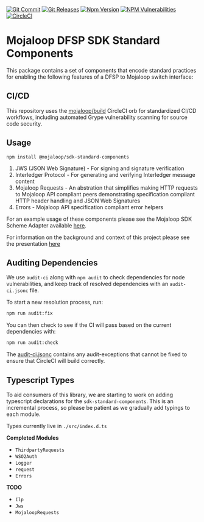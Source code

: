 [![Git Commit](https://img.shields.io/github/last-commit/mojaloop/sdk-standard-components.svg?style=flat)](https://github.com/mojaloop/sdk-standard-components/commits/master)
[![Git Releases](https://img.shields.io/github/release/mojaloop/sdk-standard-components.svg?style=flat)](https://github.com/mojaloop/sdk-standard-components/releases)
[![Npm Version](https://img.shields.io/npm/v/@mojaloop/sdk-standard-components.svg?style=flat)](https://www.npmjs.com/package/@mojaloop/sdk-standard-components)
[![NPM Vulnerabilities](https://img.shields.io/snyk/vulnerabilities/npm/@mojaloop/sdk-standard-components.svg?style=flat)](https://www.npmjs.com/package/@mojaloop/sdk-standard-components)
[![CircleCI](https://circleci.com/gh/mojaloop/sdk-standard-components.svg?style=svg)](https://circleci.com/gh/mojaloop/sdk-standard-components)

# Mojaloop DFSP SDK Standard Components

This package contains a set of components that encode standard practices for enabling the following features of a DFSP to Mojaloop switch interface:

## CI/CD

This repository uses the [mojaloop/build](https://github.com/mojaloop/ci-config-orb-build) CircleCI orb for standardized CI/CD workflows, including automated Grype vulnerability scanning for source code security.

## Usage

```
npm install @mojaloop/sdk-standard-components
```

 1. JWS (JSON Web Signature) - For signing and signature verification
 2. Interledger Protocol - For generating and verifying Interledger message content
 3. Mojaloop Requests - An abstration that simplifies making HTTP requests to Mojaloop API compliant peers demonstrating specification compliant HTTP header handling and JSON Web Signatures
 4. Errors - Mojaloop API specification compliant error helpers

For an example usage of these components please see the Mojaloop SDK Scheme Adapter available [here](http://www.github.com/mojaloop/sdk-scheme-adapter).

For information on the background and context of this project please see the presentation [here](docs/Mojaloop%20-%20Modusbox%20Onboarding%20functionality.pdf)

## Auditing Dependencies

We use `audit-ci` along with `npm audit` to check dependencies for node vulnerabilities, and keep track of resolved dependencies with an `audit-ci.jsonc` file.

To start a new resolution process, run:

```bash
npm run audit:fix
```

You can then check to see if the CI will pass based on the current dependencies with:

```bash
npm run audit:check
```

The [audit-ci.jsonc](./audit-ci.jsonc) contains any audit-exceptions that cannot be fixed to ensure that CircleCI will build correctly.


## Typescript Types

To aid consumers of this library, we are starting to work on adding typescript declarations for the `sdk-standard-components`. This is an incremental process, so please be patient as we gradually add typings to each module.

Types currently live in `./src/index.d.ts`


**Completed Modules**
- `ThirdpartyRequests`
- `WSO2Auth`
- `Logger`
- `request`
- `Errors`

**TODO**
- `Ilp`
- `Jws`
- `MojaloopRequests`
